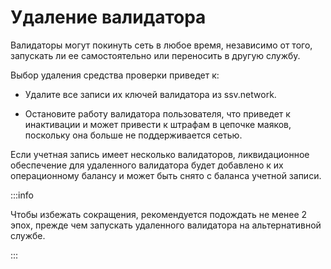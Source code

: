 # Удаление валидатора

Валидаторы могут покинуть сеть в любое время, независимо от того, запускать ли ее самостоятельно или переносить в другую службу. 

Выбор удаления средства проверки приведет к:

* Удалите все записи их ключей валидатора из ssv.network.

* Остановите работу валидатора пользователя, что приведет к инактивации и может привести к штрафам в цепочке маяков, поскольку она больше не поддерживается сетью.


Если учетная запись имеет несколько валидаторов, ликвидационное обеспечение для удаленного валидатора будет добавлено к их операционному балансу и может быть снято с баланса учетной записи.

:::info

Чтобы избежать сокращения, рекомендуется подождать не менее 2 эпох, прежде чем запускать удаленного валидатора на альтернативной службе.

:::
